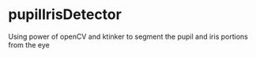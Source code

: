 # pupilIrisDetector
Using power of openCV and ktinker to segment the pupil and iris portions from the eye
